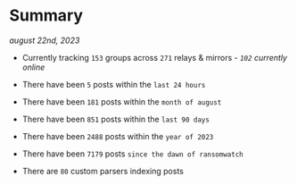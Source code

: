 
# Summary
_august 22nd, 2023_

- Currently tracking `153` groups across `271` relays & mirrors - _`102` currently online_

- There have been `5` posts within the `last 24 hours`

- There have been `181` posts within the `month of august`

- There have been `851` posts within the `last 90 days`

- There have been `2488` posts within the `year of 2023`

- There have been `7179` posts `since the dawn of ransomwatch`

- There are `80` custom parsers indexing posts
